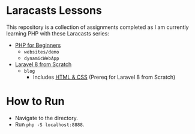 # Laracasts Lessons

This repository is a collection of assignments completed as I am currently learning PHP with these Laracasts series:
- [PHP for Beginners](https://laracasts.com/series/php-for-beginners-2023-edition)
  -  `websites/demo`
  -  `dynamicWebApp`
- [Laravel 8 from Scratch](https://laracasts.com/series/laravel-8-from-scratch)
  - `blog`
    - Includes [HTML & CSS](https://laracasts.com/series/html-and-css-workshop) (Prereq for Laravel 8 from Scratch)

# How to Run
- Navigate to the directory.
- Run `php -S localhost:8888`.
